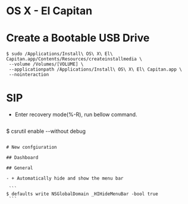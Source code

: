 OS X - El Capitan
===================================

# Create a Bootable USB Drive

   ```
$ sudo /Applications/Install\ OS\ X\ El\ Capitan.app/Contents/Resources/createinstallmedia \
    --volume /Volumes/[VOLUME] \
    --applicationpath /Applications/Install\ OS\ X\ El\ Capitan.app \
    --nointeraction
   ```

# SIP

- Enter recovery mode(%-R), run bellow command.

   ```
$ csrutil enable --without debug
   ```

# New confgiuration

## Dashboard

## General

- + Automatically hide and show the menu bar

    ```
$ defaults write NSGlobalDomain _HIHideMenuBar -bool true
    ```
